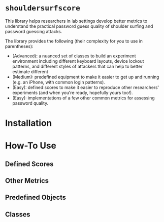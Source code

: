 # `shouldersurfscore`
This library helps researchers in lab settings develop better metrics to understand the practical password guess quality of shoulder surfing and password guessing attacks. 

The library provides the following (their complexity for you to use in parentheses):
 - (Advanced): a nuanced set of classes to build an experiment environment including different keyboard layouts, device lockout patterns, and different styles of attackers that can help to better estimate different 
 - (Medium): predefined equipment to make it easier to get up and running (e.g. an iPhone, with common login patterns).
 - (Easy): defined scores to make it easier to reproduce other researchers' experiments (and when you're ready, hopefully yours too!).
 - (Easy): implementations of a few other common metrics for assessing password quality.

# Installation

# How-To Use
## Defined Scores
## Other Metrics
## Predefined Objects
## Classes